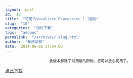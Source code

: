 ```yaml
---
layout:  post
id:  18
title:  "可用的Vocalizer Expressive 1.1驱动"
slug:  "18"
categories:  "插件下载"
tags:  "addons"
permalink:  "/archives/:slug.html"
author:  "蓦然回首"
date:  2014-06-02 17:04:00
---
```




                        此版本解除了试用版的限制，您可以放心使用了。
<a href="http://pan.baidu.com/s/1sjJeSXn"                    >点此下载</a>